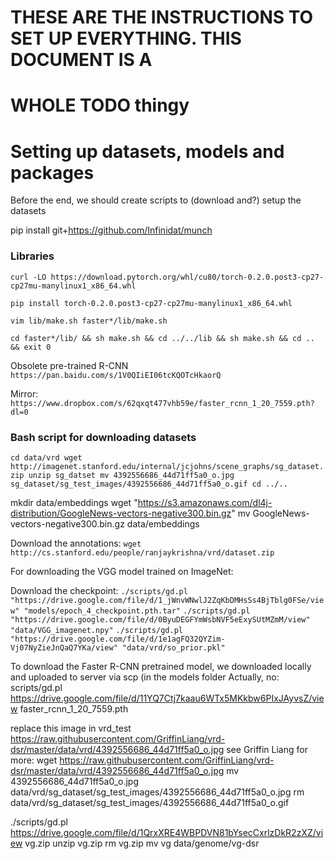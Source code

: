 # THESE ARE THE INSTRUCTIONS TO SET UP EVERYTHING. THIS DOCUMENT IS A
# WHOLE TODO thingy
# Setting up datasets, models and packages

Before the end, we should create scripts to (download and?) setup the datasets

pip install git+https://github.com/Infinidat/munch

### Libraries

`curl -LO https://download.pytorch.org/whl/cu80/torch-0.2.0.post3-cp27-cp27mu-manylinux1_x86_64.whl`

`pip install torch-0.2.0.post3-cp27-cp27mu-manylinux1_x86_64.whl`

`vim lib/make.sh faster*/lib/make.sh`

`cd faster*/lib/ && sh make.sh && cd ../../lib && sh make.sh && cd .. && exit 0`

Obsolete pre-trained R-CNN `https://pan.baidu.com/s/1V0QIiEI06tcKQOTcHkaorQ`

Mirror: `https://www.dropbox.com/s/62qxqt477vhb59e/faster_rcnn_1_20_7559.pth?dl=0`

### Bash script for downloading datasets

`cd data/vrd
wget http://imagenet.stanford.edu/internal/jcjohns/scene_graphs/sg_dataset.zip
unzip sg_datset
mv 4392556686_44d71ff5a0_o.jpg sg_dataset/sg_test_images/4392556686_44d71ff5a0_o.gif
cd ../..`

mkdir data/embeddings
wget "https://s3.amazonaws.com/dl4j-distribution/GoogleNews-vectors-negative300.bin.gz"
mv GoogleNews-vectors-negative300.bin.gz data/embeddings

<!--
`cd data/`

To download the VRD dataset: 
`wget http://imagenet.stanford.edu/internal/jcjohns/scene_graphs/sg_dataset.zip`

Unzip VRD dataset: 
`unzip sg_datset`

Move a file, and convert it from .gif to .jpg: 
`mv vrd/4392556686_44d71ff5a0_o.jpg sg_dataset/sg_test_images/4392556686_44d71ff5a0_o.gif`
-->

Download the annotations: 
`wget http://cs.stanford.edu/people/ranjaykrishna/vrd/dataset.zip`

<!---do we really need this? -->
<!---wget https://drive.google.com/drive/folders/1V8q2i2gHUpSAXTY4Mf6k06WHDVn6MXQ7 -->

For downloading the VGG model trained on ImageNet: 
<!-- `wget --load-cookies /tmp/cookies.txt "https://docs.google.com/uc?export=download&confirm=$(wget --quiet --save-cookies /tmp/cookies.txt --keep-session-cookies --no-check-certificate 'https://docs.google.com/uc?export=download&id=0ByuDEGFYmWsbNVF5eExySUtMZmM' -O- | sed -rn 's/.*confirm=([0-9A-Za-z_]+).*/\1\n/p')&id=0ByuDEGFYmWsbNVF5eExySUtMZmM" -O VGG_imagenet.npy && rm -rf /tmp/cookies.txt`

For downloading so\_prior.pkl (I couldn't figure a way to download this through wget, so I downloaded locally) and then just used scp. This has to be put in the `~/data/vrd/ folder`
`scp ./so_prior.pkl findwise@10.10.9.30:/opt/interactionwise/interactionwise-vrd/data/vrd/so_prior.pkl`

For downloading VG dataset:
`wget --load-cookies /tmp/cookies.txt "https://docs.google.com/uc?export=download&confirm=$(wget --quiet --save-cookies /tmp/cookies.txt --keep-session-cookies --no-check-certificate 'https://docs.google.com/uc?export=download&id=1QrxXRE4WBPDVN81bYsecCxrlzDkR2zXZ' -O- | sed -rn 's/.*confirm=([0-9A-Za-z_]+).*/\1\n/p')&id=1QrxXRE4WBPDVN81bYsecCxrlzDkR2zXZ" -O vg.zip && rm -rf /tmp/cookies.txt`
-->

Download the checkpoint:
`./scripts/gd.pl "https://drive.google.com/file/d/1_jWnvWNwlJ2ZqKbDMHsSs4BjTblg0FSe/view" "models/epoch_4_checkpoint.pth.tar"`
`./scripts/gd.pl "https://drive.google.com/file/d/0ByuDEGFYmWsbNVF5eExySUtMZmM/view" "data/VGG_imagenet.npy"`
`./scripts/gd.pl "https://drive.google.com/file/d/1e1agFQ32QYZim-Vj07NyZieJnQaQ7YKa/view" "data/vrd/so_prior.pkl"`

To download the Faster R-CNN pretrained model, we downloaded locally and uploaded to server via scp (in the models folder
Actually, no:
scripts/gd.pl https://drive.google.com/file/d/11YQ7Ctj7kaau6WTx5MKkbw6PIxJAyvsZ/view faster_rcnn_1_20_7559.pth

replace this image in vrd_test
https://raw.githubusercontent.com/GriffinLiang/vrd-dsr/master/data/vrd/4392556686_44d71ff5a0_o.jpg
see Griffin Liang for more:
wget https://raw.githubusercontent.com/GriffinLiang/vrd-dsr/master/data/vrd/4392556686_44d71ff5a0_o.jpg
mv 4392556686_44d71ff5a0_o.jpg data/vrd/sg_dataset/sg_test_images/4392556686_44d71ff5a0_o.jpg
rm data/vrd/sg_dataset/sg_test_images/4392556686_44d71ff5a0_o.gif


./scripts/gd.pl https://drive.google.com/file/d/1QrxXRE4WBPDVN81bYsecCxrlzDkR2zXZ/view vg.zip
unzip vg.zip
rm vg.zip
mv vg data/genome/vg-dsr
